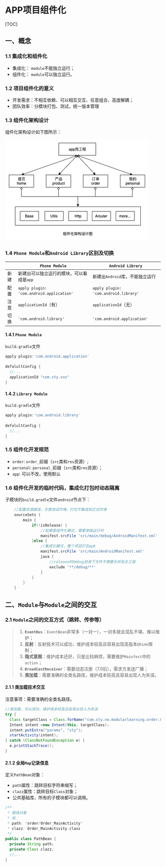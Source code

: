 # APP项目组件化

[TOC]

## 一、概念

### 1.1 集成化和组件化

* 集成化： `module`不能独立运行；
* 组件化： `module`可以独立运行。

### 1.2 项目组件化的意义

* 开发需求：不相互依赖、可以相互交互、任意组合、高度解耦；
* 团队效率：分模块打包、测试，统一版本管理

### 1.3 组件化架构设计

组件化架构设计如下图所示：

![image](https://github.com/tianyalu/NeModularLearning/raw/master/show/modular_structure.png)

### 1.4 `Phone Module`和`Android Library`区别及切换

|      | `Phone Module`                            | `Android Library`                     |
| ---- | ----------------------------------------- | ------------------------------------- |
| 新建 | 新建出可以独立运行的模块，可以看成是`app` | 新建出`Android`库，不能独立运行       |
| 配置 | `apply plugin: 'com.android.application'` | `apply plugin: 'com.android.library'` |
| 注意 | `applicationId`（有）                     | `applicationId`（无）                 |
| 切换 | `'com.android.library'`                   | `'com.android.application'`           |

#### 1.4.1 `Phone Module`

`build.gradle`文件

```groovy
apply plugin:'com.android.application'

defalultConfig {
  //...
  applicationId "com.sty.xxx"
}
```

#### 1.4.2 `Library Module`

`build.gradle`文件

```groovy
apply plugin:'com.android.library'

defalultConfig {
  //...
}
```

### 1.5 组件化开发规范

* `order`: `order_`前缀（`src`类和`res`资源）;
* `personal`: `personal_`前缀（`src`类和`res`资源）；
* `app`: 可以不改，使用默认

### 1.6 组件化开发的临时代码，集成化打包时动态隔离

子模块的`build.gradle`文件`android`节点下：

```groovy
    //配置资源路径，方便测试环境，打包不集成到正式环境
    sourceSets {
        main {
            if(!isRelease) {
                //如果是组件化模式，需要单独运行时
                manifest.srcFile 'src/main/debug/AndroidManifest.xml'
            }else {
                //集成化模式，整个项目打包apk
                manifest.srcFile 'src/main/AndroidManifest.xml'
                java {
                    //release时debug目录下文件不需要合并到主工程
                    exclude '**/debug/**'
                }
            }
        }
    }
```

## 二、`Module`与`Module`之间的交互

### 2.1 `Module`之间的交互方式（跳转、传参等）

> 1. **`EventBus`**：`EventBean`非常多（一对一），一对多就会混乱不堪、难以维护；
> 2. **反射**：反射技术可以成功，维护成本较高且容易出现高版本`@hide`限制；
> 3. **隐式意图**：维护成本还好，只是比较麻烦，需要维护`Mainfest`中的`action`；
> 4. **`BroadCastReceiver`**：需要动态注册（7.0后），需求方发送广播；
> 5. **类加载**：需要准确的全类名路径，维护成本较高且容易出现人为失误。

#### 2.1.1 类加载技术交互

注意事项：需要准确的全类名路径。

```java
//类加载，可以成功，维护成本较高且容易出现人为失误
try {
  Class targetClass = Class.forName("com.sty.ne.modularlearning.order.Order_ManiActivity");
  Intent intent =new Intent(this, targetClass);
  intent.putExtra("params", "sty");
  startActivity(intent);
} catch (ClassNotFoundException e) {
  e.printStackTrace();
}
```

#### 2.1.2 全局`Map`记录信息

定义`PathBean`对象：

* `path`属性：跳转目标字符串缩写；
* `clazz`属性：跳转目标`Class`对象；
* 公共基础库，所有的子模块都可以调用。

```java
/**
 * 路径对象
 * 如：
 * path: "order/Order_MainActivity"
 * clazz: Order_MainActivity.class
 */
public class PathBean {
  private String path;
  private Class clazz;
  //...
}
```

